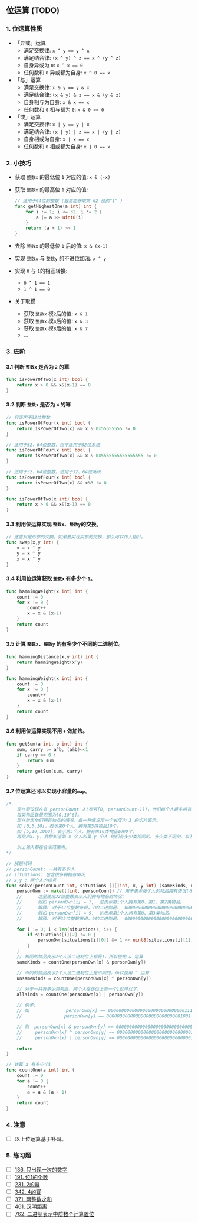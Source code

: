 
## 位运算 (TODO)
### 1. 位运算性质
- 「异或」运算
    - 满足交换律: `x ^ y == y ^ x`
    - 满足结合律: `(x ^ y) ^ z == x ^ (y ^ z)`
    - 自身异或为 `0`: `x ^ x == 0`
    - 任何数和 `0` 异或都为自身: `x ^ 0 == x`
- 「与」运算
    - 满足交换律: `x & y == y & x`
    - 满足结合律: `(x & y) & z == x & (y & z)`
    - 自身相与为自身: `x & x == x`
    - 任何数和 `0` 相与都为 `0`: `x & 0 == 0`
- 「或」运算
    - 满足交换律: `x | y == y | x`
    - 满足结合律: `(x | y) | z == x | (y | z)`
    - 自身相或为自身: `x | x == x`
    - 任何数和 `0` 相或都为自身: `x | 0 == x`

### 2. 小技巧
- 获取 `整数x` 的最低位 `1` 对应的值: `x & (-x)`
- 获取 `整数x` 的最高位 `1` 对应的值:
    ```go
    // 适用于64位的整数 (最高能获取第 62 位的"1" )
    func getHighestOne(a int) int {
        for i := 1; i <= 32; i *= 2 {
            a |= a >> uint8(i)
        }
        return (a + 1) >> 1
    }
    ```
- 去除 `整数x` 的最低位 `1` 后的值: `x & (x-1)`

- 实现 `整数x` 与 `整数y` 的不进位加法: `x ^ y`
- 实现 `0` 与 `1`的相互转换: 
    - `0 ^ 1 == 1`
    - `1 ^ 1 == 0`
- 关于取模
    - 获取 `整数x` 模`2`后的值: `x & 1`
    - 获取 `整数x` 模`4`后的值: `x & 3`
    - 获取 `整数x` 模`8`后的值: `x & 7`
    - ...

### 3. 进阶
#### 3.1 判断 `整数x` 是否为 `2` 的幂
```go
func isPowerOfTwo(x int) bool {
    return x > 0 && x&(x-1) == 0
}
```
#### 3.2 判断 `整数x` 是否为 `4` 的幂
```go
// 只适用于32位整数
func isPowerOfFour(x int) bool {
    return isPowerOfTwo(x) && x & 0x55555555 != 0
}

// 适用于32、64位整数，但不适用于32位系统
func isPowerOfFour(x int) bool {
    return isPowerOfTwo(x) && x & 0x5555555555555555 != 0
}

// 适用于32、64位整数，适用于32、64位系统
func isPowerOfFour(x int) bool {
    return isPowerOfTwo(x) && x%3 != 0
}

func isPowerOfTwo(x int) bool {
    return x > 0 && x&(x-1) == 0
}
```
#### 3.3 利用位运算实现 `整数x`、`整数y`的交换。
```go
// 这里只是形参的交换，如果要实现实参的交换，那么可以传入指针。
func swap(x,y int) {
    x = x ^ y
    y = x ^ y
    x = x ^ y
}
```
#### 3.4 利用位运算获取 `整数x` 有多少个 `1`。
```go
func hammingWeight(x int) int {
    count := 0
    for x != 0 {
        count++
        x = x & (x-1) 
    }
    return count
}
```
#### 3.5 计算 `整数x`、`整数y` 的有多少个不同的二进制位。
```go
func hammingDistance(x,y int) int {
    return hammingWeight(x^y)
}

func hammingWeight(x int) int {
    count := 0
    for x != 0 {
        count++
        x = x & (x-1) 
    }
    return count
}
```
#### 3.6 利用位运算实现不用 `+` 做加法。
```go
func getSum(a int, b int) int {
    sum, carry := a^b, (a&b)<<1
    if carry == 0 {
        return sum
    }
    return getSum(sum, carry)
}
```
#### 3.7 位运算还可以实现小容量的`map`。
```go
/*
	现在假设现在有 personCount 人(标号[0, personCount-1])，他们每个人最多拥有30类物品(标号[0,29])，
	每类物品数量范围为[0,10^6]。
	现在给出他们拥有物品的情况，每一种情况用一个长度为 3 的切片表示。
	如 [0,5,10]，表示第0个人，拥有第5类物品10个。
	如 [5,10,1000]，表示第5个人，拥有第10类物品1000个。
	再给出x、y，我想知道第 x 个人和第 y 个人 他们有多少类相同的、多少类不同的、以及他们一共有多少类物品。

	以上输入都在合法范围内。
*/

// 解题代码
// personCount: 一共有多少人
// situations: 包含很多种拥有情况
// x,y : 两个人的标号
func solve(personCount int, situations [][]int, x, y int) (sameKinds, unsameKinds, allKinds int) {
	personOwn := make([]int, personCount) // 用于表示每个人的物品拥有情况(不关心拥有多少个，0个表示没有，否则表示有)
	// 		这里使用32位整数表示人们拥有物品的情况:
	// 		假如 personOwn[i] = 7,  这表示第i个人拥有第0、第1、第2类物品。
	// 		解释:	对于32位整数来说，7的二进制是:  00000000000000000000000000000111，从右到左算，标1的位置表示拥有该类物品，否则为不拥有。
	// 		假如 personOwn[i] = 9,  这表示第i个人拥有第0、第3类物品。
	// 		解释:	对于32位整数来说，9的二进制是:  00000000000000000000000000001001，从右到左算，标1的位置表示拥有该类物品，否则为不拥有。

	for i := 0; i < len(situations); i++ {
		if situations[i][2] != 0 {
			personOwn[situations[i][0]] &= 1 << uint8(situations[i][1])
		}
	}
	// 相同的物品表示2个人该二进制位上都是1，所以使用 & 运算
	sameKinds = countOne(personOwn[x] & personOwn[y])

	// 不同的物品表示2个人该二进制位上是不同的，所以使用 ^ 运算
	unsameKinds = countOne(personOwn[x] ^ personOwn[y])

	// 对于一共有多少类物品，两个人在该位上有一个1就可以了。
	allKinds = countOne(personOwn[x] | personOwn[y])

	// 例子:
	// 如 		      personOwn[x] == 00000000000000000000000000000111
	//	              personOwn[y] == 00000000000000000000000000001001

	// 则  personOwn[x] & personOwn[y] == 00000000000000000000000000000001	  	表示x,y共同拥有第0类物品，所以它们只有1类相同物品
	//     personOwn[x] ^ personOwn[y] == 00000000000000000000000000001110		表示x,y第1、2、3类物品拥有情况不同，所以它们有3类不同物品
	//     personOwn[x] | personOwn[y] == 00000000000000000000000000001111		表示x,y一共拥有第0、1、2、3物品，所以它们一共有4类物品。

	return
}

// 计算 a 有多少个1
func countOne(a int) int {
	count := 0
	for a != 0 {
		count++
		a = a & (a - 1)
	}
	return count
}
```
### 4. 注意
- [ ] 以上位运算基于补码。

### 5. 练习题
- [ ] [136. 只出现一次的数字](https://leetcode-cn.com/problems/single-number/)
- [ ] [191. 位1的个数](https://leetcode-cn.com/problems/number-of-1-bits/)
- [ ] [231. 2的幂](https://leetcode-cn.com/problems/power-of-two/)
- [ ] [342. 4的幂](https://leetcode-cn.com/problems/power-of-four/)
- [ ] [371. 两整数之和](https://leetcode-cn.com/problems/sum-of-two-integers/submissions/)
- [ ] [461. 汉明距离](https://leetcode-cn.com/problems/hamming-distance/)
- [ ] [762. 二进制表示中质数个计算置位](https://leetcode-cn.com/problems/prime-number-of-set-bits-in-binary-representation/submissions/)